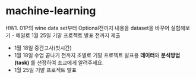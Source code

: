 # machine-learning

HW1. 01P의 wine data set부터 Optional전까지 내용을 dataset을 바꾸어 실험해보기 - 메일로 1월 25일 기말 프로젝트 발표 전까지 제출<br>

- 1월 18일 중간고사(첫시간)<br>
- 1월 18일 수업 끝나기 전까지 조별로 기말 프로젝트 발표용 **데이터**와 **분석방법(task)** 를 선정하여 조교에게 알려주세요. <br>
- 1월 25일 기말 프로젝트 발표<br>
